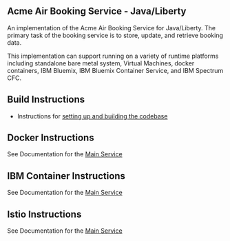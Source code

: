 
## Acme Air Booking Service - Java/Liberty

An implementation of the Acme Air Booking Service for Java/Liberty. The primary task of the booking service is to store, update, and retrieve booking data.

This implementation can support running on a variety of runtime platforms including standalone bare metal system, Virtual Machines, docker containers, IBM Bluemix, IBM Bluemix Container Service, and IBM Spectrum CFC.

## Build Instructions
* Instructions for [setting up and building the codebase](Build_Instructions.md)


## Docker Instructions

See Documentation for the [Main Service](https://github.com/blueperf/acmeair-mainservice-java)


## IBM Container Instructions

See Documentation for the [Main Service](https://github.com/blueperf/acmeair-mainservice-java)

## Istio Instructions

See Documentation for the [Main Service](https://github.com/blueperf/acmeair-mainservice-java)

